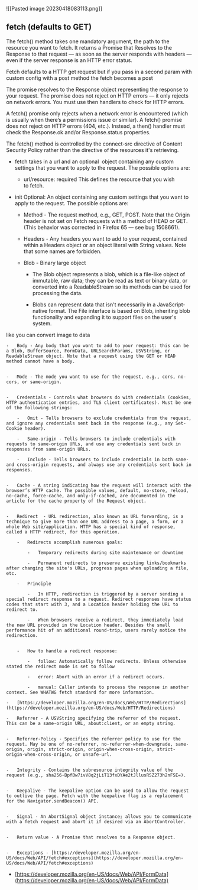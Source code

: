 ![[Pasted image 20230418083113.png]]

## fetch (defaults to GET) 

The fetch() method takes one mandatory argument, the path to the resource you want to fetch. It returns a Promise that Resolves to the Response to that request — as soon as the server responds with headers — even if the server response is an HTTP error status. 

Fetch defaults to a HTTP get request but if you pass in a second param with custom config with a post method the fetch becomes a post 

The promise resolves to the Response object representing the response to your request. The promise does not reject on HTTP errors — it only rejects on network errors. You must use then handlers to check for HTTP errors. 

A fetch() promise only rejects when a network error is encountered (which is usually when there’s a permissions issue or similar). A fetch() promise does not reject on HTTP errors (404, etc.). Instead, a then() handler must check the Response.ok and/or Response.status properties. 

The fetch() method is controlled by the connect-src directive of Content Security Policy rather than the directive of the resources it's retrieving. 

-   fetch takes in a url and an optional  object containing any custom settings that you want to apply to the request. The possible options are: 
    
    -   url/resource: required This defines the resource that you wish to fetch. 
        
-   init Optional: An object containing any custom settings that you want to apply to the request. The possible options are: 
    
    -   Method - The request method, e.g., GET, POST. Note that the Origin header is not set on Fetch requests with a method of HEAD or GET. (This behavior was corrected in Firefox 65 — see bug 1508661). 
        
    
    -   Headers - Any headers you want to add to your request, contained within a Headers object or an object literal with String values. Note that some names are forbidden. 

    - Blob - Binary large object
	    - The Blob object represents a blob, which is a file-like object of immutable, raw data; they can be read as text or binary data, or converted into a ReadableStream so its methods can be used for processing the data.
	
	    - Blobs can represent data that isn't necessarily in a JavaScript-native format. The File interface is based on Blob, inheriting blob functionality and expanding it to support files on the user's system.

like you can convert image to data
    
    -   Body - Any body that you want to add to your request: this can be a Blob, BufferSource, FormData, URLSearchParams, USVString, or ReadableStream object. Note that a request using the GET or HEAD method cannot have a body. 
        
    
    -   Mode - The mode you want to use for the request, e.g., cors, no-cors, or same-origin. 
        
    
    -   Credentials - Controls what browsers do with credentials (cookies, HTTP authentication entries, and TLS client certificates). Must be one of the following strings: 
        
        -   Omit - Tells browsers to exclude credentials from the request, and ignore any credentials sent back in the response (e.g., any Set-Cookie header). 
            
        -   Same-origin - Tells browsers to include credentials with requests to same-origin URLs, and use any credentials sent back in responses from same-origin URLs. 
            
        -   Include - Tells browsers to include credentials in both same- and cross-origin requests, and always use any credentials sent back in responses. 
            
        
    -   Cache - A string indicating how the request will interact with the browser’s HTTP cache. The possible values, default, no-store, reload, no-cache, force-cache, and only-if-cached, are documented in the article for the cache property of the Request object. 
        
    
    -   Redirect  - URL redirection, also known as URL forwarding, is a technique to give more than one URL address to a page, a form, or a whole Web site/application. HTTP has a special kind of response, called a HTTP redirect, for this operation. 
        
        -   Redirects accomplish numerous goals:  
            
            -   Temporary redirects during site maintenance or downtime 
                
            -   Permanent redirects to preserve existing links/bookmarks after changing the site's URLs, progress pages when uploading a file, etc. 
                
        -   Principle 
            
            -   In HTTP, redirection is triggered by a server sending a special redirect response to a request. Redirect responses have status codes that start with 3, and a Location header holding the URL to redirect to. 
                
            -   When browsers receive a redirect, they immediately load the new URL provided in the Location header. Besides the small performance hit of an additional round-trip, users rarely notice the redirection. 
                
            
        -   How to handle a redirect response: 
            
            -   follow: Automatically follow redirects. Unless otherwise stated the redirect mode is set to follow 
                
            -   error: Abort with an error if a redirect occurs. 
                
            -   manual: Caller intends to process the response in another context. See WHATWG fetch standard for more information. 
                
    -   [https://developer.mozilla.org/en-US/docs/Web/HTTP/Redirections](https://developer.mozilla.org/en-US/docs/Web/HTTP/Redirections) 
        
    -   Referrer - A USVString specifying the referrer of the request. This can be a same-origin URL, about:client, or an empty string. 
        
    
    -   Referrer-Policy - Specifies the referrer policy to use for the request. May be one of no-referrer, no-referrer-when-downgrade, same-origin, origin, strict-origin, origin-when-cross-origin, strict-origin-when-cross-origin, or unsafe-url. 
        
    
    -   Integrity - Contains the subresource integrity value of the request (e.g., sha256-BpfBw7ivV8q2jLiT13fxDYAe2tJllusRSZ273h2nFSE=). 
        
    
    -   Keepalive - The keepalive option can be used to allow the request to outlive the page. Fetch with the keepalive flag is a replacement for the Navigator.sendBeacon() API. 
        
    
    -   Signal - An AbortSignal object instance; allows you to communicate with a fetch request and abort it if desired via an AbortController.  
        
    
    -   Return value - A Promise that resolves to a Response object. 
        
    
    -   Exceptions - [https://developer.mozilla.org/en-US/docs/Web/API/fetch#exceptions](https://developer.mozilla.org/en-US/docs/Web/API/fetch#exceptions) 
        
    
-   [https://developer.mozilla.org/en-US/docs/Web/API/FormData](https://developer.mozilla.org/en-US/docs/Web/API/FormData)